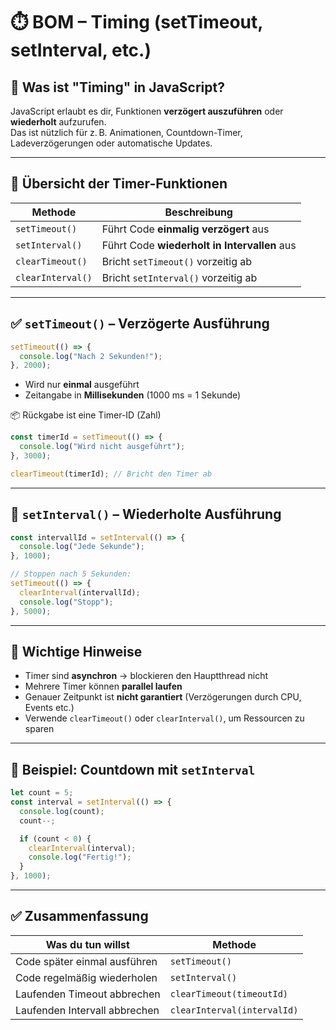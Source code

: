 # ⏱️ BOM – Timing (setTimeout, setInterval, etc.)

## 🧩 Was ist "Timing" in JavaScript?

JavaScript erlaubt es dir, Funktionen **verzögert auszuführen** oder **wiederholt** aufzurufen.  
Das ist nützlich für z. B. Animationen, Countdown-Timer, Ladeverzögerungen oder automatische Updates.

---

## 🧮 Übersicht der Timer-Funktionen

| Methode           | Beschreibung                                |
|------------------|----------------------------------------------|
| `setTimeout()`   | Führt Code **einmalig verzögert** aus        |
| `setInterval()`  | Führt Code **wiederholt in Intervallen** aus |
| `clearTimeout()` | Bricht `setTimeout()` vorzeitig ab           |
| `clearInterval()`| Bricht `setInterval()` vorzeitig ab          |

---

## ✅ `setTimeout()` – Verzögerte Ausführung

```js
setTimeout(() => {
  console.log("Nach 2 Sekunden!");
}, 2000);
```

- Wird nur **einmal** ausgeführt
- Zeitangabe in **Millisekunden** (1000 ms = 1 Sekunde)

📦 Rückgabe ist eine Timer-ID (Zahl)

```js
const timerId = setTimeout(() => {
  console.log("Wird nicht ausgeführt");
}, 3000);

clearTimeout(timerId); // Bricht den Timer ab
```

---

## 🔁 `setInterval()` – Wiederholte Ausführung

```js
const intervallId = setInterval(() => {
  console.log("Jede Sekunde");
}, 1000);

// Stoppen nach 5 Sekunden:
setTimeout(() => {
  clearInterval(intervallId);
  console.log("Stopp");
}, 5000);
```

---

## 📌 Wichtige Hinweise

- Timer sind **asynchron** → blockieren den Hauptthread nicht
- Mehrere Timer können **parallel laufen**
- Genauer Zeitpunkt ist **nicht garantiert** (Verzögerungen durch CPU, Events etc.)
- Verwende `clearTimeout()` oder `clearInterval()`, um Ressourcen zu sparen

---

## 🧪 Beispiel: Countdown mit `setInterval`

```js
let count = 5;
const interval = setInterval(() => {
  console.log(count);
  count--;

  if (count < 0) {
    clearInterval(interval);
    console.log("Fertig!");
  }
}, 1000);
```

---

## ✅ Zusammenfassung

| Was du tun willst                | Methode                    |
|----------------------------------|-----------------------------|
| Code später einmal ausführen     | `setTimeout()`              |
| Code regelmäßig wiederholen      | `setInterval()`             |
| Laufenden Timeout abbrechen      | `clearTimeout(timeoutId)`   |
| Laufenden Intervall abbrechen    | `clearInterval(intervalId)` |

